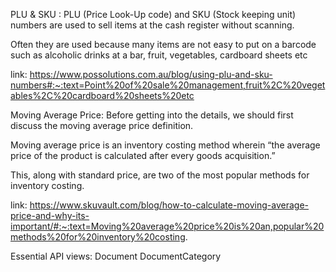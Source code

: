 PLU & SKU :
PLU (Price Look-Up code) and SKU (Stock keeping unit) numbers are used to sell items at the cash register without scanning.

Often they are used because many items are not easy to put on a barcode such as alcoholic drinks at a bar, fruit, vegetables, cardboard sheets etc

link: https://www.possolutions.com.au/blog/using-plu-and-sku-numbers#:~:text=Point%20of%20sale%20management,fruit%2C%20vegetables%2C%20cardboard%20sheets%20etc

Moving Average Price:
Before getting into the details, we should first discuss the moving average price definition.

Moving average price is an inventory costing method wherein “the average price of the product is calculated after every goods acquisition.”

This, along with standard price, are two of the most popular methods for inventory costing.

link: https://www.skuvault.com/blog/how-to-calculate-moving-average-price-and-why-its-important/#:~:text=Moving%20average%20price%20is%20an,popular%20methods%20for%20inventory%20costing.

Essential API views:
Document
DocumentCategory
